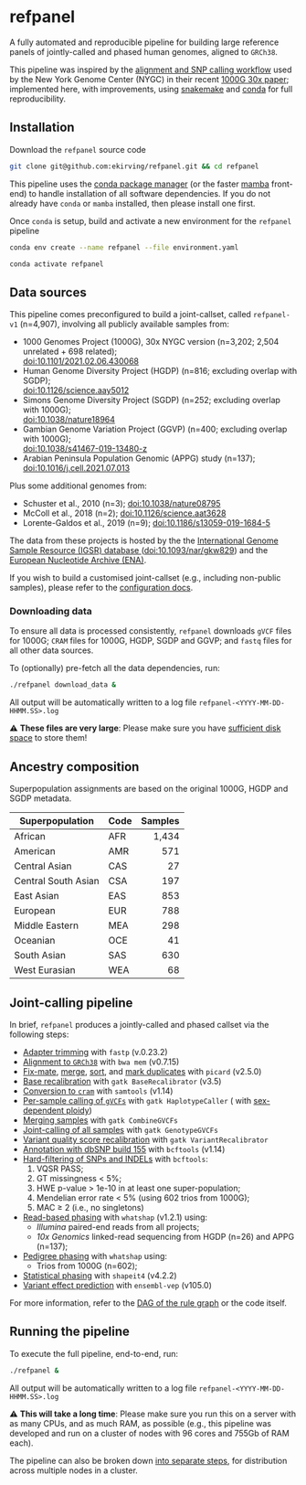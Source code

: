 # refpanel

A fully automated and reproducible pipeline for building large reference panels of jointly-called and phased human
genomes, aligned to `GRCh38`.

This pipeline was inspired by the [alignment and SNP calling workflow](
http://ftp.1000genomes.ebi.ac.uk/vol1/ftp/data_collections/1000G_2504_high_coverage/20190405_NYGC_b38_pipeline_description.pdf)
used by the New York Genome Center (NYGC) in their recent [1000G 30x paper](
https://www.biorxiv.org/content/10.1101/2021.02.06.430068); implemented here, with improvements,
using [snakemake](https://snakemake.readthedocs.io/en/stable/) and
[conda](https://docs.conda.io/projects/conda/en/latest/) for full reproducibility.

## Installation

Download the `refpanel` source code

```bash
git clone git@github.com:ekirving/refpanel.git && cd refpanel
```

This pipeline uses the [conda package manager](https://docs.conda.io/projects/conda/en/latest/index.html) (or the
faster [mamba](https://mamba.readthedocs.io/en/latest/index.html) front-end) to handle installation of all software
dependencies. If you do not already have `conda` or `mamba` installed, then please install one first.

Once `conda` is setup, build and activate a new environment for the `refpanel` pipeline

```bash
conda env create --name refpanel --file environment.yaml
```

```bash
conda activate refpanel
```

## Data sources

This pipeline comes preconfigured to build a joint-callset, called `refpanel-v1` (n=4,907), involving all publicly 
available samples from:

* 1000 Genomes Project (1000G), 30x NYGC version (n=3,202; 2,504 unrelated + 698 related); \
  [doi:10.1101/2021.02.06.430068](https://doi.org/10.1101/2021.02.06.430068)
* Human Genome Diversity Project (HGDP) (n=816; excluding overlap with SGDP); \
  [doi:10.1126/science.aay5012](https://doi.org/10.1126/science.aay5012)
* Simons Genome Diversity Project (SGDP) (n=252; excluding overlap with 1000G); \
  [doi:10.1038/nature18964](https://doi.org/10.1038/nature18964)
* Gambian Genome Variation Project (GGVP) (n=400; excluding overlap with 1000G); \
  [doi:10.1038/s41467-019-13480-z](https://doi.org/10.1038/s41467-019-13480-z)
* Arabian Peninsula Population Genomic (APPG) study (n=137); \
  [doi:10.1016/j.cell.2021.07.013](https://doi.org/10.1016/j.cell.2021.07.013)

Plus some additional genomes from:
* Schuster et al., 2010 (n=3); [doi:10.1038/nature08795](https://doi.org/10.1038/nature08795) 
* McColl et al., 2018 (n=2); [doi:10.1126/science.aat3628](https://doi.org/10.1126/science.aat3628)
* Lorente-Galdos et al., 2019 (n=9); [doi:10.1186/s13059-019-1684-5](https://doi.org/10.1186/s13059-019-1684-5)

The data from these projects is hosted by the
the [International Genome Sample Resource (IGSR) database ](https://www.internationalgenome.org/)
([doi:10.1093/nar/gkw829](https://doi.org/10.1093/nar/gkw829)) and the [European Nucleotide Archive (ENA)](
https://www.ebi.ac.uk/ena/browser/home).

If you wish to build a customised joint-callset (e.g., including non-public samples), please refer to
the [configuration docs](docs/config.md).

### Downloading data

To ensure all data is processed consistently, `refpanel` downloads `gVCF` files for 1000G; `CRAM` files for 1000G, HGDP, 
SGDP and GGVP;  and `fastq` files for all other data sources.

To (optionally) pre-fetch all the data dependencies, run:

```bash
./refpanel download_data &
```

All output will be automatically written to a log file `refpanel-<YYYY-MM-DD-HHMM.SS>.log` 

:warning: **These files are very large**: Please make sure you have [sufficient disk space](docs/diskspace.md) to store
them!

## Ancestry composition

Superpopulation assignments are based on the original 1000G, HGDP and SGDP metadata.

| Superpopulation     | Code | Samples |
|---------------------|------|--------:|
| African             | AFR  | 1,434   |
| American            | AMR  | 571     |
| Central Asian       | CAS  | 27      |
| Central South Asian | CSA  | 197     |
| East Asian          | EAS  | 853     |
| European            | EUR  | 788     |
| Middle Eastern      | MEA  | 298     |
| Oceanian            | OCE  | 41      |
| South Asian         | SAS  | 630     |
| West Eurasian       | WEA  | 68      |

## Joint-calling pipeline

In brief, `refpanel` produces a jointly-called and phased callset via the following steps:

* [Adapter trimming](rules/02-align.smk) with `fastp` (v.0.23.2)
* [Alignment to `GRCh38`](rules/02-align.smk) with `bwa mem` (v0.7.15)
* [Fix-mate](rules/02-align.smk), [merge](rules/02-align.smk), [sort](rules/02-align.smk),
  and [mark duplicates](rules/02-align.smk) with `picard` (v2.5.0)
* [Base recalibration](rules/02-align.smk) with `gatk BaseRecalibrator` (v3.5)
* [Conversion to `cram`](rules/02-align.smk) with `samtools` (v1.14)
* [Per-sample calling of `gVCFs`](rules/04-call.smk) with `gatk HaplotypeCaller` (
  with [sex-dependent ploidy](https://ftp.1000genomes.ebi.ac.uk/vol1/ftp/data_collections/1000G_2504_high_coverage/working/20190425_NYGC_GATK/raw_calls_updated/README_2021November05_NYGCrawcalls_updated.docx))
* [Merging samples](rules/05-merge-calls.smk) with `gatk CombineGVCFs`
* [Joint-calling of all samples](rules/06-joint-call.smk) with `gatk GenotypeGVCFs`
* [Variant quality score recalibration](rules/06-joint-call.smk) with `gatk VariantRecalibrator`
* [Annotation with dbSNP build 155](rules/06-joint-call.smk) with `bcftools` (v1.14)
* [Hard-filtering of SNPs and INDELs](rules/06-joint-call.smk) with `bcftools`:
    1) VQSR PASS;
    2) GT missingness < 5%;
    3) HWE p-value > 1e-10 in at least one super-population;
    4) Mendelian error rate < 5% (using 602 trios from 1000G);
    5) MAC ≥ 2 (i.e., no singletons)
* [Read-based phasing](rules/07-phase-reads.smk) with `whatshap` (v1.2.1) using:
    * _Illumina_ paired-end reads from all projects;
    * _10x Genomics_ linked-read sequencing from HGDP (n=26) and APPG (n=137);
* [Pedigree phasing](rules/08-phase-trios.smk) with `whatshap` using:
    * Trios from 1000G (n=602);
* [Statistical phasing](rules/09-phase-stat.smk) with `shapeit4` (v4.2.2)
* [Variant effect prediction](rules/10-ensembl-vep.smk) with `ensembl-vep` (v105.0)

For more information, refer to the [DAG of the rule graph](docs/rulegraph.pdf) or the code itself.

## Running the pipeline

To execute the full pipeline, end-to-end, run:

```bash
./refpanel &
```

All output will be automatically written to a log file `refpanel-<YYYY-MM-DD-HHMM.SS>.log`

:warning: **This will take a long time**: Please make sure you run this on a server with as many CPUs, and as much RAM,
as possible (e.g., this pipeline was developed and run on a cluster of nodes with 96 cores and 755Gb of RAM each).

The pipeline can also be broken down [into separate steps](docs/steps.md), for distribution across multiple nodes in a
cluster.